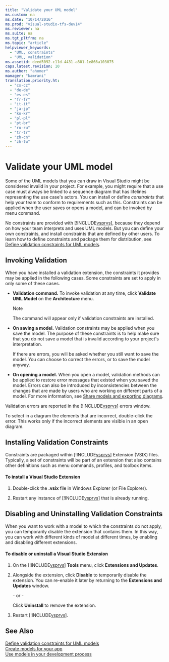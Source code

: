 ```yaml
---
title: "Validate your UML model"
ms.custom: na
ms.date: "10/14/2016"
ms.prod: "visual-studio-tfs-dev14"
ms.reviewer: na
ms.suite: na
ms.tgt_pltfrm: na
ms.topic: "article"
helpviewer_keywords: 
  - "UML, constraints"
  - "UML, validation"
ms.assetid: deed5092-c11d-4431-a801-1e866a103075
caps.latest.revision: 10
ms.author: "ahomer"
manager: "kamrani"
translation.priority.ht: 
  - "cs-cz"
  - "de-de"
  - "es-es"
  - "fr-fr"
  - "it-it"
  - "ja-jp"
  - "ko-kr"
  - "pl-pl"
  - "pt-br"
  - "ru-ru"
  - "tr-tr"
  - "zh-cn"
  - "zh-tw"
---
```

# Validate your UML model
Some of the UML models that you can draw in Visual Studio might be considered invalid in your project. For example, you might require that a use case must always be linked to a sequence diagram that has lifelines representing the use case's actors. You can install or define *constraints* that help your team to conform to requirements such as this. Constraints can be applied when the user saves or opens a model, and can be invoked by menu command.  
  
 No constraints are provided with [!INCLUDE[vsprvs](../codequality/includes/vsprvs_md.md)], because they depend on how your team interprets and uses UML models. But you can define your own constraints, and install constraints that are defined by other users. To learn how to define constraints and package them for distribution, see [Define validation constraints for UML models](../modeling/define-validation-constraints-for-uml-models.md).  
  
## Invoking Validation  
 When you have installed a validation extension, the constraints it provides may be applied in the following cases. Some constraints are set to apply in only some of these cases.  
  
-   **Validation command.** To invoke validation at any time, click **Validate UML Model** on the **Architecture** menu.  
  
    > [!NOTE]
    >  The command will appear only if validation constraints are installed.  
  
-   **On saving a model.** Validation constraints may be applied when you save the model. The purpose of these constraints is to help make sure that you do not save a model that is invalid according to your project's interpretation.  
  
     If there are errors, you will be asked whether you still want to save the model. You can choose to correct the errors, or to save the model anyway.  
  
-   **On opening a model.** When you open a model, validation methods can be applied to restore error messages that existed when you saved the model. Errors can also be introduced by inconsistencies between the changes that are made by users who are working on different parts of a model. For more information, see [Share models and exporting diagrams](../modeling/share-models-and-exporting-diagrams.md).  
  
 Validation errors are reported in the [!INCLUDE[vsprvs](../codequality/includes/vsprvs_md.md)] errors window.  
  
 To select in a diagram the elements that are incorrect, double-click the error. This works only if the incorrect elements are visible in an open diagram.  
  
## Installing Validation Constraints  
 Constraints are packaged within [!INCLUDE[vsprvs](../codequality/includes/vsprvs_md.md)] Extension (VSIX) files. Typically, a set of constraints will be part of an extension that also contains other definitions such as menu commands, profiles, and toolbox items.  
  
#### To install a Visual Studio Extension  
  
1.  Double-click the **.vsix** file in Windows Explorer (or File Explorer).  
  
2.  Restart any instance of [!INCLUDE[vsprvs](../codequality/includes/vsprvs_md.md)] that is already running.  
  
## Disabling and Uninstalling Validation Constraints  
 When you want to work with a model to which the constraints do not apply, you can temporarily disable the extension that contains them. In this way, you can work with different kinds of model at different times, by enabling and disabling different extensions.  
  
#### To disable or uninstall a Visual Studio Extension  
  
1.  On the [!INCLUDE[vsprvs](../codequality/includes/vsprvs_md.md)] **Tools** menu, click **Extensions and Updates**.  
  
2.  Alongside the extension, click **Disable** to temporarily disable the extension. You can re-enable it later by returning to the **Extensions and Updates** window.  
  
     \- or -  
  
     Click **Uninstall** to remove the extension.  
  
3.  Restart [!INCLUDE[vsprvs](../codequality/includes/vsprvs_md.md)].  
  
## See Also  
 [Define validation constraints for UML models](../modeling/define-validation-constraints-for-uml-models.md)   
 [Create models for your app](../modeling/create-models-for-your-app.md)   
 [Use models in your development process](../modeling/use-models-in-your-development-process.md)